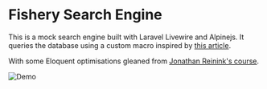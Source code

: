 # Fishery Search Engine

This is a mock search engine built with Laravel Livewire and Alpinejs.
It queries the database using a custom macro inspired by [this article](https://freek.dev/1182-searching-models-using-a-where-like-query-in-laravel).

With some Eloquent optimisations gleaned from [Jonathan Reinink's course](https://eloquent-course.reinink.ca/).

![Demo](https://imgur.com/lFhN3cd)
